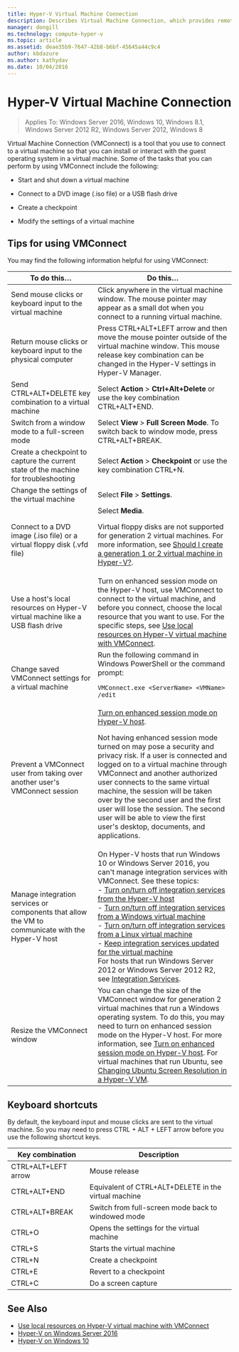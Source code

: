 ```yaml
---
title: Hyper-V Virtual Machine Connection
description: Describes Virtual Machine Connection, which provides remote access to a virtual machine. Includes details on how to do common tasks, such as send Ctrl-Alt-Delete to the virtual machine.
manager: dongill
ms.technology: compute-hyper-v
ms.topic: article
ms.assetid: deae35b9-7647-42b8-b6bf-45645a44c9c4
author: kbdazure
ms.author: kathydav
ms.date: 10/04/2016
---
```

# Hyper-V Virtual Machine Connection

>Applies To: Windows Server 2016, Windows 10, Windows 8.1, Windows Server 2012 R2, Windows Server 2012, Windows 8

Virtual Machine Connection \(VMConnect\) is a tool that you use to connect to a virtual machine so that you can install or interact with the guest operating system in a virtual machine. Some of the tasks that you can perform by using VMConnect include the following:

-   Start and shut down a virtual machine

-   Connect to a DVD image \(.iso file\) or a USB flash drive

-   Create a checkpoint

-   Modify the settings of a virtual machine

## Tips for using VMConnect
You may find the following information helpful for using VMConnect:

|To do this…|Do this…|
|---------------|------------|
|Send mouse clicks or keyboard input to the virtual machine|Click anywhere in the virtual machine window. The mouse pointer may appear as a small dot when you connect to a running virtual machine.|
|Return mouse clicks or keyboard input to the physical computer|Press CTRL\+ALT\+LEFT arrow and then move the mouse pointer outside of the virtual machine window. This mouse release key combination can be changed in the Hyper\-V settings in Hyper\-V Manager.|
|Send CTRL\+ALT\+DELETE key combination to a virtual machine|Select **Action** > **Ctrl\+Alt\+Delete** or use the key combination CTRL\+ALT\+END.|
|Switch from a window mode to a full\-screen mode|Select **View** > **Full Screen Mode**. To switch back to window mode, press CTRL\+ALT\+BREAK.|
|Create a checkpoint to capture the current state of the machine for troubleshooting|Select **Action** > **Checkpoint** or use the key combination CTRL\+N.|
|Change the settings of the virtual machine|Select **File** > **Settings**.|
|Connect to a DVD image \(.iso file\) or a virtual floppy disk \(.vfd file\)|Select **Media**.<p>Virtual floppy disks are not supported for generation 2 virtual machines. For more information, see [Should I create a generation 1 or 2 virtual machine in Hyper-V?](../plan/Should-I-create-a-generation-1-or-2-virtual-machine-in-Hyper-V.md).|
|Use a host's local resources on Hyper\-V virtual machine like a USB flash drive|Turn on enhanced session mode on the Hyper-V host, use VMConnect to connect to the virtual machine, and before you connect, choose the local resource that you want to use. For the specific steps, see [Use local resources on Hyper\-V virtual machine with VMConnect](Use-local-resources-on-Hyper-V-virtual-machine-with-VMConnect.md).|
|Change saved VMConnect settings for a virtual machine|Run the following command in Windows PowerShell or the command prompt:<p>`VMConnect.exe <ServerName> <VMName> /edit`|
|Prevent a VMConnect user from taking over another user's VMConnect session|[Turn on enhanced session mode on Hyper-V host](Use-local-resources-on-Hyper-V-virtual-machine-with-VMConnect.md#turn-on-enhanced-session-mode-on-a-hyper-v-host).<p>Not having enhanced session mode turned on may pose a security and privacy risk. If a user is connected and logged on to a virtual machine through VMConnect and another authorized user connects to the same virtual machine, the session will be taken over by the second user and the first user will lose the session. The second user will be able to view the first user's desktop, documents, and applications.|
|Manage integration services or components that allow the VM to communicate with the Hyper-V host| On Hyper-V hosts that run Windows 10 or Windows Server 2016, you can't manage integration services with VMConnect. See these topics: <br />- [Turn on/turn off integration services from the Hyper-V host](https://msdn.microsoft.com/virtualization/hyperv_on_windows/user_guide/managing_ics) <br />- [Turn on/turn off integration services from a Windows virtual machine](https://msdn.microsoft.com/virtualization/hyperv_on_windows/user_guide/managing_ics#manage-integration-services-from-guest-os-windows)<br />- [Turn on/turn off integration services from a Linux virtual machine](https://msdn.microsoft.com/virtualization/hyperv_on_windows/user_guide/managing_ics#manage-integration-services-from-guest-os-linux) <br />- [Keep integration services updated for the virtual machine](https://msdn.microsoft.com/virtualization/hyperv_on_windows/user_guide/managing_ics#integration-service-maintenance)  <br />For hosts that run Windows Server 2012 or Windows Server 2012 R2, see [Integration Services](https://technet.microsoft.com/library/dn798297(v=ws.11).aspx).|
|Resize the VMConnect window|You can change the size of the VMConnect window for generation 2 virtual machines that run a Windows operating system. To do this, you may need to turn on enhanced session mode on the Hyper-V host. For more information, see [Turn on enhanced session mode on Hyper-V host](Use-local-resources-on-Hyper-V-virtual-machine-with-VMConnect.md#turn-on-enhanced-session-mode-on-a-hyper-v-host). For virtual machines that run Ubuntu, see [Changing Ubuntu Screen Resolution in a Hyper-V VM](https://blogs.msdn.microsoft.com/virtual_pc_guy/2014/09/19/changing-ubuntu-screen-resolution-in-a-hyper-v-vm/).|


## Keyboard shortcuts
By default, the keyboard input and mouse clicks are sent to the virtual machine. So you may need to press CTRL + ALT + LEFT arrow before you use the following shortcut keys.

|Key combination|Description|
|-------------------|---------------|
|CTRL\+ALT\+LEFT arrow|Mouse release|
|CTRL\+ALT\+END|Equivalent of CTRL\+ALT\+DELETE in the virtual machine|
|CTRL\+ALT\+BREAK|Switch from full\-screen mode back to windowed mode|
|CTRL\+O|Opens the settings for the virtual machine|
|CTRL\+S|Starts the virtual machine|
|CTRL\+N|Create a checkpoint|
|CTRL\+E|Revert to a checkpoint|
|CTRL\+C|Do a screen capture|

## See Also
-   [Use local resources on Hyper-V virtual machine with VMConnect](Use-local-resources-on-Hyper-V-virtual-machine-with-VMConnect.md)
-   [Hyper-V on Windows Server 2016](../Hyper-V-on-Windows-Server.md)
-   [Hyper-V on Windows 10](https://msdn.microsoft.com/virtualization/hyperv_on_windows/windows_welcome)


